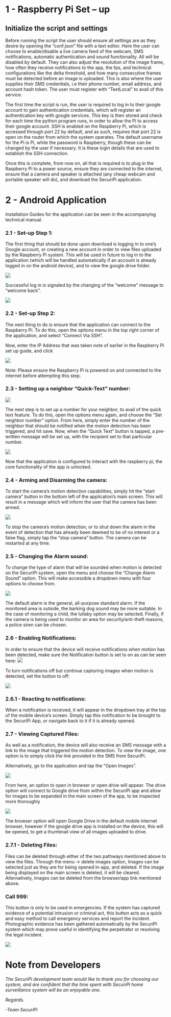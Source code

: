 1 - Raspberry Pi Set – up
=========================

Initialize the script and settings
----------------------------------

Before running the script the user should ensure all settings are as they desire by opening the “conf.json” file with a text editor. Here the user can choose to enable/disable a live camera feed of the webcam, SMS notifications, automatic authentication and sound functionality. All will be disabled by default. They can also adjust the resolution of the image frame, how often they receive notifications to the app, the fps, and technical configurations like the delta threshold, and how many consecutive frames must be detected before an image is uploaded. This is also where the user supplies their SMS credentials, i.e their phone number, email address, and account hash token. The user must register with “TextLocal” to avail of this service.

The first time the script is run, the user is required to log in to their google account to gain authentication credentials, which will register an authentication key with google services. This key is then stored and check for each time the python program runs, in order to allow the Pi to access their google account. SSH is enabled on the Raspberry Pi, which is accessed through port 22 by default, and as such, requires that port 22 is open on the router from which the system operates. The default username for the Pi is Pi, while the password is Raspberry, though these can be changed by the user if necessary. It is these login details that are used to establish the SSH connection.

Once this is complete, from now on, all that is required is to plug in the Raspberry Pi to a power source, ensure they are connected to the internet, ensure that a camera and speaker is attached (any cheap webcam and portable speaker will do), and download the SecuriPi application.

2 - Android Application
=======================

Installation Guides for the application can be seen in the accompanying technical manual.

### 2.1 - Set-up Step 1: 

The first thing that should be done upon download is logging in to one’s Google account, or creating a new account in order to view files uploaded by the Raspberry Pi system. This will be used in future to log in to the application (which will be handled automatically if an account is already logged in on the android device), and to view the google drive folder.

![](https://gyazo.com/716babda77f0a2fe66ec3a66e3d49237.png)

Successful log in is signaled by the changing of the “welcome” message to “welcome back”.

![](https://gyazo.com/f431c7c3213659670b4c3fdc4ed2b03d.png)

### 2.2 - Set-up Step 2:

The next thing to do is ensure that the application can connect to the Raspberry Pi. To do this, open the options menu in the top right corner of the application, and select “Connect Via SSH”.

Now, enter the IP Address that was taken note of earlier in the Raspberry Pi set up guide, and click

![](https://gyazo.com/3d33cfb0ee91e7df7814bdcad4b50508.png)

Note: Please ensure the Raspberry Pi is powered on and connected to the internet before attempting this step.

### 2.3 - Setting up a neighbor “Quick-Text” number:

![](https://gyazo.com/c1d20c2b2a5feeaa0eeffae69f3ffd47.png)

The next step is to set up a number for your neighbor, to avail of the quick text feature. To do this, open the options menu again, and choose the “Set neighbor number” option. From here, simply enter the number of the neighbor that should be notified when the motion detection has been triggered, and hit save. Now, when the “Quick Text” button is tapped, a pre-written message will be set up, with the recipient set to that particular number.

![](https://gyazo.com/ac4853de6622c94d29cab1e416fa19be.png)

Now that the application is configured to interact with the raspberry pi, the core functionality of the app is unlocked.

### 2.4 - Arming and Disarming the camera:

To start the
camera’s motion detection capabilities, simply hit the “start camera”
button in the bottom left of the application’s main screen. This will
result in a message which will inform the user that the camera has been
armed.

![](https://gyazo.com/08069b18767c88993a381f2926f8d383.png)

To stop the camera’s motion detection, or to shut down the alarm in the
event of detection that has already been deemed to be of no interest or
a false flag, simply tap the “stop camera” button. The camera can be
restarted at any time.

### 

### 2.5 - Changing the Alarm sound:

To change the type of alarm that will be sounded when motion is detected on the SecuriPi system, open the menu and choose the “Change Alarm Sound” option. This will make accessible a dropdown menu with four options to choose from. 

![](https://gyazo.com/1109c7f86a851257b27550325fee061f.png)

The default alarm is the general, all-purpose standard alarm. If the monitored area is outside, the barking dog sound may be more suitable. In the case of monitoring a child, the lullaby option may be selected. Finally, if the camera is being used to monitor an area for security/anti-theft reasons, a police siren can be chosen. 

### 2.6 - Enabling Notifications:

In order to ensure that the device will receive notifications when motion has been detected, make sure the Notification button is set to on as can be seen here: 
![](https://gyazo.com/185153dcdcbc24f725bbbe9ea843aeee.png)

To turn notifications off but continue capturing images when motion is detected, set the button to off:

![](https://gyazo.com/599a42ed95122cdda7c2972ba650bca6.png)

### 

### 2.6.1 - Reacting to notifications:

When a notification is received, it will appear in the dropdown tray at the top of the mobile device’s screen. Simply tap this notification to be brought to the SecuriPi App, or navigate back to it if it is already opened.

### 2.7 - Viewing Captured Files:

As well as a notification, the device will also receive an SMS message with a link to the image that triggered the motion detection. To view the image, one option is to simply click the link provided in the SMS from SecuriPi.

Alternatively, go to the application and tap the “Open Images”.

![](https://gyazo.com/8ef123da68a412da6e2a3ee6659c0146.png)

From here, an option to open in browser or open drive will appear. The drive option will connect to Google drive from within the SecuriPi app and allow for images to be expanded in the main screen of the app, to be inspected more thoroughly

![](https://gyazo.com/d4b80f4b54eaefb04cb234942932b474.png)

The browser option will open Google Drive in the default mobile internet browser, however if the google drive app is installed on the device, this will be opened, to get a thumbnail view of all images uploaded to drive.

### 2.7.1 - Deleting Files:

Files can be deleted through either of the two pathways mentioned above to view the files. Through the menu -> delete images option, Images can be selected just as they are for being opened in-app, and deleted. If the image being displayed on the main screen is deleted, it will be cleared. 
Alternatively, images can be deleted from the browser/app link mentioned above. 


### Call 999:

This button is only to be used in emergencies. If the system has captured evidence of a potential intrusion or criminal act, this button acts as a quick and easy method to call emergency services and report the incident. Photographic evidence has been gathered automatically by the SecuriPi system which may prove useful in identifying the perpetrator or resolving the legal incident.

![](https://gyazo.com/fc6c91582c6aa1052c37432eec5f4f6b.png)

Note from Developers
====================

*The SecuriPi development team would like to thank you for choosing our
system, and are confident that the time spent with SecuriPi home
surveillance system will be an enjoyable one.*

*Regards.*

*-Team SecuriPi*
